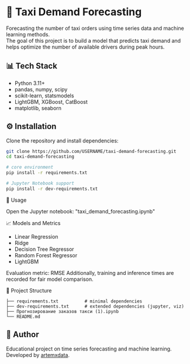 # 🚖 Taxi Demand Forecasting

Forecasting the number of taxi orders using time series data and machine learning methods.  
The goal of this project is to build a model that predicts taxi demand and helps optimize the number of available drivers during peak hours.

## 📊 Tech Stack
- Python 3.11+
- pandas, numpy, scipy
- scikit-learn, statsmodels
- LightGBM, XGBoost, CatBoost
- matplotlib, seaborn

## ⚙️ Installation
Clone the repository and install dependencies:

```bash
git clone https://github.com/USERNAME/taxi-demand-forecasting.git
cd taxi-demand-forecasting

# core environment
pip install -r requirements.txt

# Jupyter Notebook support
pip install -r dev-requirements.txt
```

🚀 Usage

Open the Jupyter notebook: "taxi_demand_forecasting.ipynb"

📈 Models and Metrics

- Linear Regression
- Ridge
- Decision Tree Regressor
- Random Forest Regressor
- LightGBM

Evaluation metric: RMSE
Additionally, training and inference times are recorded for fair model comparison.

📂 Project Structure
```
├── requirements.txt          # minimal dependencies
├── dev-requirements.txt      # extended dependencies (jupyter, viz)
├── Прогнозирование заказов такси (1).ipynb
└── README.md
```
## 📝 Author
Educational project on time series forecasting and machine learning.  
Developed by [artemxdata](https://github.com/artemxdata).

